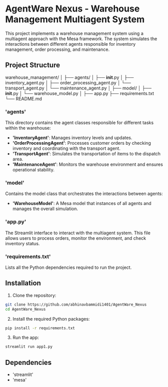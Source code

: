 # AgentWare Nexus - Warehouse Management Multiagent System

This project implements a warehouse management system using a multiagent approach with the Mesa framework. The system simulates the interactions between different agents responsible for inventory management, order processing, and maintenance.

## Project Structure

warehouse_management/
│
├── agents/
│   ├── __init__.py
│   ├── inventory_agent.py
│   ├── order_processing_agent.py
│   └── transport_agent.py
│   └── maintenance_agent.py
│
├── model/
│   ├── __init__.py
│   └── warehouse_model.py
│
├── app.py
├── requirements.txt
└── README.md

### **'agents\'**
This directory contains the agent classes responsible for different tasks within the warehouse:
- **'InventoryAgent'**: Manages inventory levels and updates.
- **'OrderProcessingAgent'**: Processes customer orders by checking inventory and coordinating with the transport agent.
- **'TransportAgent'**: Simulates the transportation of items to the dispatch area.
- **'MaintenanceAgent'**: Monitors the warehouse environment and ensures operational stability.

### **'model\'**
Contains the model class that orchestrates the interactions between agents:
- **'WarehouseModel'**: A Mesa model that instances of all agents and manages the overall simulation.

### **'app.py'**
The Streamlit interface to interact with the multiagent system. This file allows users to process orders, monitor the environment, and check inventory status.

### **'requirements.txt'**
Lists all the Python dependencies required to run the project.

## Installation

1. Clone the repository:
```bash
git clone https://github.com/abhinavbammidi1401/AgentWare_Nexus
cd AgentWare_Nexus
```

2. Install the required Python packages:
```bash
pip install -r requirements.txt
```

3. Run the app:
```bash
streamlit run app1.py
```

## Dependencies

- 'streamlit'
- 'mesa'